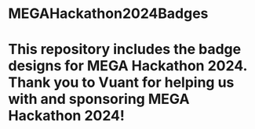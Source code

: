 # MEGAHackathon2024Badges
# This repository includes the badge designs for MEGA Hackathon 2024. Thank you to Vuant for helping us with and sponsoring MEGA Hackathon 2024!
